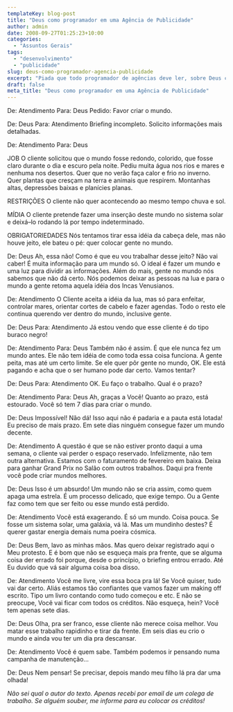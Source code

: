 ```yaml
---
templateKey: blog-post
title: "Deus como programador em uma Agência de Publicidade"
author: admin
date: 2008-09-27T01:25:23+10:00
categories:
  - "Assuntos Gerais"
tags:
  - "desenvolvimento"
  - "publicidade"
slug: deus-como-programador-agencia-publicidade
excerpt: "Piada que todo programador de agências deve ler, sobre Deus como se ele fosse um de nós(desenvolvedores)."
draft: false
meta_title: "Deus como programador em uma Agência de Publicidade"
---
```


De: Atendimento
Para: Deus
Pedido: Favor criar o mundo.

De: Deus
Para: Atendimento
Briefing incompleto. Solicito informações mais detalhadas.

De: Atendimento
Para: Deus

JOB
O cliente solicitou que o mundo fosse redondo, colorido, que fosse claro durante o dia e escuro pela noite. Pediu muita água nos rios e mares e nenhuma nos desertos. Quer que no verão faça calor e frio no inverno. Quer plantas que cresçam na terra e animais que respirem. Montanhas altas, depressões baixas e planícies planas.

RESTRIÇÕES
O cliente não quer acontecendo ao mesmo tempo chuva e sol.

MÍDIA
O cliente pretende fazer uma inserção deste mundo no sistema solar e deixá–lo rodando lá por tempo indeterminado.

OBRIGATORIEDADES
Nós tentamos tirar essa idéia da cabeça dele, mas não houve jeito, ele bateu o pé: quer colocar gente no mundo.

De: Deus
Ah, essa não! Como é que eu vou trabalhar desse jeito? Não vai caber! É muita informação para um mundo só. O ideal é fazer um mundo e uma luz para dividir as informações. Além do mais, gente no mundo nós sabemos que não dá certo. Nós podemos deixar as pessoas na lua e para o mundo a gente retoma aquela idéia dos Incas Venusianos.

De: Atendimento
O Cliente aceita a idéia da lua, mas só para enfeitar, controlar mares, orientar cortes de cabelo e fazer agendas. Todo o resto ele continua querendo ver dentro do mundo, inclusive gente.

De: Deus
Para: Atendimento
Já estou vendo que esse cliente é do tipo buraco negro!

De: Atendimento
Para: Deus
Também não é assim. É que ele nunca fez um mundo antes. Ele não tem idéia de como toda essa coisa funciona. A gente peita, mas até um certo limite. Se ele quer pôr gente no mundo, OK. Ele está pagando e acha que o ser humano pode dar certo. Vamos tentar?

De: Deus
Para: Atendimento
OK. Eu faço o trabalho. Qual é o prazo?

De: Atendimento
Para: Deus
Ah, graças a Você! Quanto ao prazo, está estourado. Você só tem 7 dias para criar o mundo.

De: Deus
Impossível! Não dá! Isso aqui não é padaria e a pauta está lotada! Eu preciso de mais prazo. Em sete dias ninguém consegue fazer um mundo decente.

De: Atendimento
A questão é que se não estiver pronto daqui a uma semana, o cliente vai perder o espaço reservado. Infelizmente, não tem outra alternativa. Estamos com o faturamento de fevereiro em baixa. Deixa para ganhar Grand Prix no Salão com outros trabalhos. Daqui pra frente você pode criar mundos melhores.

De: Deus
Isso é um absurdo! Um mundo não se cria assim, como quem apaga uma estrela. É um processo delicado, que exige tempo. Ou a Gente faz como tem que ser feito ou esse mundo está perdido.

De: Atendimento
Você está exagerando. É só um mundo. Coisa pouca. Se fosse um sistema solar, uma galáxia, vá lá. Mas um mundinho destes? É querer gastar energia demais numa poeira cósmica.

De: Deus
Bem, lavo as minhas mãos. Mas quero deixar registrado aqui o Meu protesto. E é bom que não se esqueça mais pra frente, que se alguma coisa der errado foi porque, desde o princípio, o briefing entrou errado. Até Eu duvido que vá sair alguma coisa boa disso.

De: Atendimento
Você me livre, vire essa boca pra lá! Se Você quiser, tudo vai dar certo. Aliás estamos tão confiantes que vamos fazer um making off escrito. Tipo um livro contando como tudo começou e etc. E não se preocupe, Você vai ficar com todos os créditos. Não esqueça, hein? Você tem apenas sete dias.

De: Deus
Olha, pra ser franco, esse cliente não merece coisa melhor. Vou matar esse trabalho rapidinho e tirar da frente. Em seis dias eu crio o mundo e ainda vou ter um dia pra descansar.

De: Atendimento
Você é quem sabe. Também podemos ir pensando numa campanha de manutenção…

De: Deus
Nem pensar! Se precisar, depois mando meu filho lá pra dar uma olhada!

_Não sei qual o autor do texto. Apenas recebi por email de um colega de trabalho. Se alguém souber, me informe para eu colocar os créditos!_
